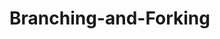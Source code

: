 # Branching-and-Forking

<!-- Lo que se espera de esta sección:
- Explicación muy cortita de que hay que Branch si se trabaja en Adevinta, pero también se puede hacer Fork si se contribuye desde dentro.
- Reglas recomendadas para escribir los nombres de las ramas
- Tests que se skipéan cuando haces un fork -->